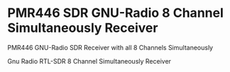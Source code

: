 # PMR446 SDR GNU-Radio 8 Channel Simultaneously Receiver
PMR446 GNU-Radio SDR Receiver with all 8 Channels Simultaneously

Gnu Radio RTL-SDR 8 Channel Simultaneously Receiver
